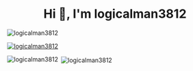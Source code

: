<h1 align="center">Hi 👋, I'm logicalman3812</h1>
<p align="left"> <img src="https://komarev.com/ghpvc/?username=logicalman3812&label=Profile%20views&color=0e75b6&style=flat" alt="logicalman3812" /> </p>

<p align="left"> <a href="https://github.com/ryo-ma/github-profile-trophy"><img src="https://github-profile-trophy.vercel.app/?username=logicalman3812" alt="logicalman3812" /></a> </p>

<p align="left">
</p>

<p><img align="left" src="https://github-readme-stats.vercel.app/api/top-langs?username=logicalman3812&show_icons=true&locale=en&layout=compact" alt="logicalman3812" /></p>

<p>&nbsp;<img align="center" src="https://github-readme-stats.vercel.app/api?username=logicalman3812&show_icons=true&locale=en" alt="logicalman3812" /></p>
